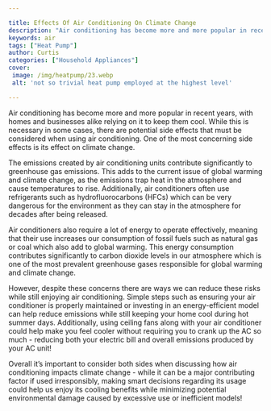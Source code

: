 ```yaml
---

title: Effects Of Air Conditioning On Climate Change
description: "Air conditioning has become more and more popular in recent years, with homes and businesses alike relying on it to keep them cool...get more detail"
keywords: air
tags: ["Heat Pump"]
author: Curtis
categories: ["Household Appliances"]
cover: 
 image: /img/heatpump/23.webp
 alt: 'not so trivial heat pump employed at the highest level'

---
```


Air conditioning has become more and more popular in recent years, with homes and businesses alike relying on it to keep them cool. While this is necessary in some cases, there are potential side effects that must be considered when using air conditioning. One of the most concerning side effects is its effect on climate change.

The emissions created by air conditioning units contribute significantly to greenhouse gas emissions. This adds to the current issue of global warming and climate change, as the emissions trap heat in the atmosphere and cause temperatures to rise. Additionally, air conditioners often use refrigerants such as hydrofluorocarbons (HFCs) which can be very dangerous for the environment as they can stay in the atmosphere for decades after being released. 

Air conditioners also require a lot of energy to operate effectively, meaning that their use increases our consumption of fossil fuels such as natural gas or coal which also add to global warming. This energy consumption contributes significantly to carbon dioxide levels in our atmosphere which is one of the most prevalent greenhouse gases responsible for global warming and climate change. 

However, despite these concerns there are ways we can reduce these risks while still enjoying air conditioning. Simple steps such as ensuring your air conditioner is properly maintained or investing in an energy-efficient model can help reduce emissions while still keeping your home cool during hot summer days. Additionally, using ceiling fans along with your air conditioner could help make you feel cooler without requiring you to crank up the AC so much - reducing both your electric bill and overall emissions produced by your AC unit! 

Overall it’s important to consider both sides when discussing how air conditioning impacts climate change - while it can be a major contributing factor if used irresponsibly, making smart decisions regarding its usage could help us enjoy its cooling benefits while minimizing potential environmental damage caused by excessive use or inefficient models!
